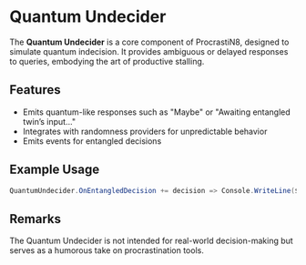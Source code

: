 # Quantum Undecider

The **Quantum Undecider** is a core component of ProcrastiN8, designed to simulate quantum indecision. It provides ambiguous or delayed responses to queries, embodying the art of productive stalling.

## Features

- Emits quantum-like responses such as "Maybe" or "Awaiting entangled twin’s input..."
- Integrates with randomness providers for unpredictable behavior
- Emits events for entangled decisions

## Example Usage

```csharp
QuantumUndecider.OnEntangledDecision += decision => Console.WriteLine($"Decision: {decision}");
```

## Remarks

The Quantum Undecider is not intended for real-world decision-making but serves as a humorous take on procrastination tools.
